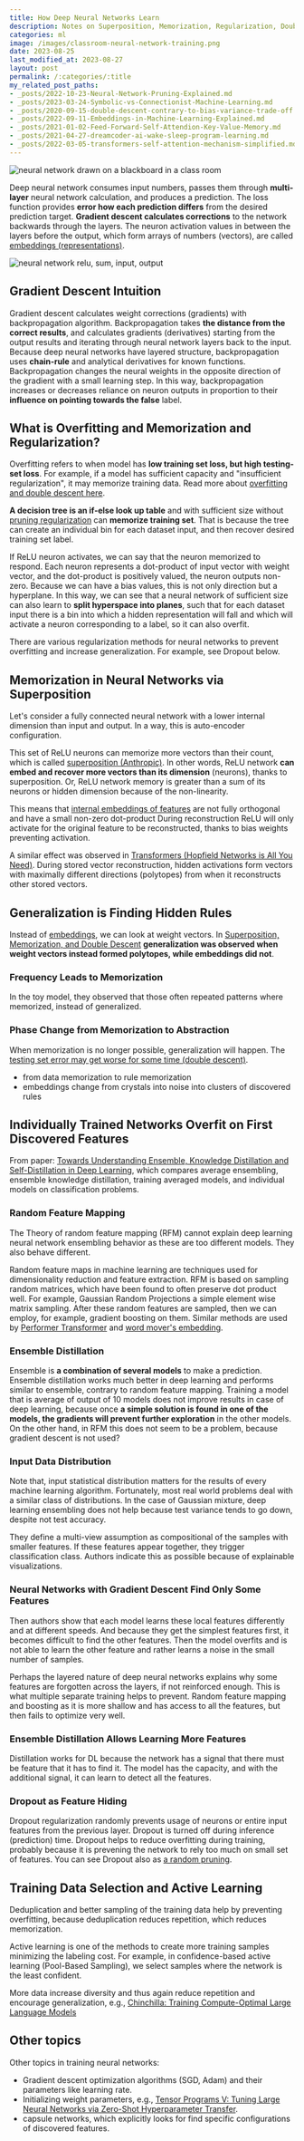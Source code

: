 ```yaml
---
title: How Deep Neural Networks Learn
description: Notes on Superposition, Memorization, Regularization, Double Descent, Model Ensembling to get insights.
categories: ml
image: /images/classroom-neural-network-training.png
date: 2023-08-25
last_modified_at: 2023-08-27
layout: post
permalink: /:categories/:title
my_related_post_paths:
- _posts/2022-10-23-Neural-Network-Pruning-Explained.md
- _posts/2023-03-24-Symbolic-vs-Connectionist-Machine-Learning.md
- _posts/2020-09-15-double-descent-contrary-to-bias-variance-trade-off.md
- _posts/2022-09-11-Embeddings-in-Machine-Learning-Explained.md
- _posts/2021-01-02-Feed-Forward-Self-Attendion-Key-Value-Memory.md
- _posts/2021-04-27-dreamcoder-ai-wake-sleep-program-learning.md
- _posts/2022-03-05-transformers-self-attention-mechanism-simplified.md
---
```


![neural network drawn on a blackboard in a class room](/images/classroom-neural-network-training.png)

Deep neural network consumes input numbers, passes them through **multi-layer** neural network calculation, and produces a prediction.
The loss function provides **error how each prediction differs** from the desired prediction target.
**Gradient descent calculates corrections** to the network backwards through the layers.
The neuron activation values in between the layers before the output, which form arrays of numbers (vectors), are called [embeddings (representations)](/ml/Embeddings-in-Machine-Learning-Explained).

![neural network relu, sum, input, output](/images/neural-network.drawio.png)

## Gradient Descent Intuition
Gradient descent calculates weight corrections (gradients) with backpropagation algorithm.
Backpropagation takes **the distance from the correct results**, and calculates gradients (derivatives) starting from the output results and iterating through neural network layers back to the input.
Because deep neural networks have layered structure, backpropagation uses **chain-rule** and analytical derivatives for known functions.
Backpropagation changes the neural weights in the opposite direction of the gradient with a small learning step.
In this way, backpropagation increases or decreases reliance on neuron outputs in proportion to their **influence on pointing towards the false** label.


## What is Overfitting and Memorization and Regularization?

Overfitting refers to when model has **low training set loss, but high testing-set loss**.
For example, if a model has sufficient capacity and "insufficient regularization", it may memorize training data.
Read more about [overfitting and double descent here](/ml/double-descent-contrary-to-bias-variance-trade-off).

**A decision tree is an if-else look up table** and with sufficient size without [pruning regularization](/ml/Neural-Network-Pruning-Explained) can **memorize training set**.
That is because the tree can create an individual bin for each dataset input, and then recover desired training set label.

If ReLU neuron activates, we can say that the neuron memorized to respond.
Each neuron represents a dot-product of input vector with weight vector, and the dot-product is positively valued, the neuron outputs non-zero.
Because we can have a bias values, this is not only direction but a hyperplane.
In this way, we can see that a neural network of sufficient size can also learn to **split hyperspace into planes**,
such that for each dataset input there is a bin into which a hidden representation will fall and which will activate a neuron corresponding to a label,
so it can also overfit.

There are various regularization methods for neural networks to prevent overfitting and increase generalization. For example, see Dropout below.


## Memorization in Neural Networks via Superposition

Let's consider a fully connected neural network with a lower internal dimension than input and output.
In a way, this is auto-encoder configuration.

This set of ReLU neurons can memorize more vectors than their count, which is called [superposition (Anthropic)](https://transformer-circuits.pub/2022/toy_model/index.html).
In other words, ReLU network **can embed and recover more vectors than its dimension** (neurons), thanks to superposition.
Or, ReLU network memory is greater than a sum of its neurons or hidden dimension because of the non-linearity.

This means that [internal embeddings of features](/ml/Embeddings-in-Machine-Learning-Explained) are not fully orthogonal and have a small non-zero dot-product
During reconstruction ReLU will only activate for the original feature to be reconstructed, thanks to bias weights preventing activation.

A similar effect was observed in [Transformers (Hopfield Networks is All You Need)](https://ml-jku.github.io/hopfield-layers/).
During stored vector reconstruction, hidden activations form vectors with maximally different directions (polytopes) from when it reconstructs other stored vectors.


## Generalization is Finding Hidden Rules
Instead of [embeddings](/ml/Embeddings-in-Machine-Learning-Explained), we can look at weight vectors.
In [Superposition, Memorization, and Double Descent](https://transformer-circuits.pub/2023/toy-double-descent/index.html)
**generalization was observed when weight vectors instead formed polytopes, while embeddings did not**.


### Frequency Leads to Memorization
In the toy model, they observed that those often repeated patterns where memorized, instead of generalized.


### Phase Change from Memorization to Abstraction
When memorization is no longer possible, generalization will happen.
The [testing set error may get worse for some time (double descent)](/ml/double-descent-contrary-to-bias-variance-trade-off).

- from data memorization to rule memorization
- embeddings change from crystals into noise into clusters of discovered rules


## Individually Trained Networks Overfit on First Discovered Features

From paper: [Towards Understanding Ensemble, Knowledge Distillation and Self-Distillation in Deep Learning](https://openreview.net/forum?id=Uuf2q9TfXGA),
which compares average ensembling, ensemble knowledge distillation, training averaged models, and individual models on classification problems.


### Random Feature Mapping
The Theory of random feature mapping (RFM) cannot explain deep learning neural network ensembling behavior as these are too different models.
They also behave different.

Random feature maps in machine learning are techniques used for dimensionality reduction and feature extraction.
RFM is based on sampling random matrices, which have been found to often preserve dot product well.
For example, Gaussian Random Projections a simple element wise matrix sampling.
After these random features are sampled, then we can employ, for example, gradient boosting on them.
Similar methods are used by [Performer Transformer](/ml/Performers-FAVOR+-Faster-Transformer-Attention) and [word mover's embedding](/ml/Word-Movers-Embedding-Cheap-WMD-For-Documents).


### Ensemble Distillation
Ensemble is **a combination of several models** to make a prediction.
Ensemble distillation works much better in deep learning and performs similar to ensemble, contrary to random feature mapping.
Training a model that is average of output of 10 models does not improve results in case of deep learning,
because once **a simple solution is found in one of the models, the gradients will prevent further exploration** in the other models. 
On the other hand, in RFM this does not seem to be a problem, because gradient descent is not used?


### Input Data Distribution
Note that, input statistical distribution matters for the results of every machine learning algorithm.
Fortunately, most real world problems deal with a similar class of distributions.
In the case of Gaussian mixture, deep learning ensembling does not help because test variance tends to go down, despite not test accuracy.

They define a multi-view assumption as compositional of the samples with smaller features.
If these features appear together, they trigger classification class.
Authors indicate this as possible because of explainable visualizations.


### Neural Networks with Gradient Descent Find Only Some Features
Then authors show that each model learns these local features differently and at different speeds.
And because they get the simplest features first, it becomes difficult to find the other features.
Then the model overfits and is not able to learn the other feature and rather learns a noise in the small number of samples.

Perhaps the layered nature of deep neural networks explains why some features are forgotten across the layers, if not reinforced enough.
This is what multiple separate training helps to prevent.
Random feature mapping and boosting as it is more shallow and has access to all the features, but then fails to optimize very well.


### Ensemble Distillation Allows Learning More Features
Distillation works for DL because the network has a signal that there must be feature that it has to find it.
The model has the capacity, and with the additional signal, it can learn to detect all the features.

### Dropout as Feature Hiding

Dropout regularization randomly prevents usage of neurons or entire input features from the previous layer.
Dropout is turned off during inference (prediction) time.
Dropout helps to reduce overfitting during training, probably because it is prevening the network to rely too much on small set of features.
You can see Dropout also as [a random pruning](/ml/Neural-Network-Pruning-Explained). 


## Training Data Selection and Active Learning
Deduplication and better sampling of the training data help by preventing overfitting, because deduplication reduces repetition, which reduces memorization.

Active learning is one of the methods to create more training samples minimizing the labeling cost.
For example, in confidence-based active learning (Pool-Based Sampling), we select samples where the network is the least confident.

More data increase diversity and thus again reduce repetition and encourage generalization, e.g., [Chinchilla: Training Compute-Optimal Large Language Models](https://arxiv.org/pdf/2203.15556.pdf)

## Other topics

Other topics in training neural networks:
- Gradient descent optimization algorithms (SGD, Adam) and their parameters like learning rate.
- Initializing weight parameters, e.g., [Tensor Programs V: Tuning Large Neural Networks via Zero-Shot Hyperparameter Transfer](https://arxiv.org/abs/2203.03466).
- capsule networks, which explicitly looks for find specific configurations of discovered features.
